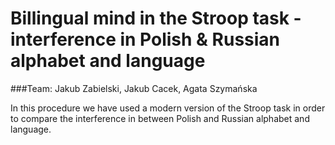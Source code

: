 # Billingual mind in the Stroop task - interference in Polish & Russian alphabet and language
###Team: Jakub Zabielski, Jakub Cacek, Agata Szymańska

In this procedure we have used a modern version of the Stroop task in order to compare the interference in between Polish and Russian alphabet and language.
